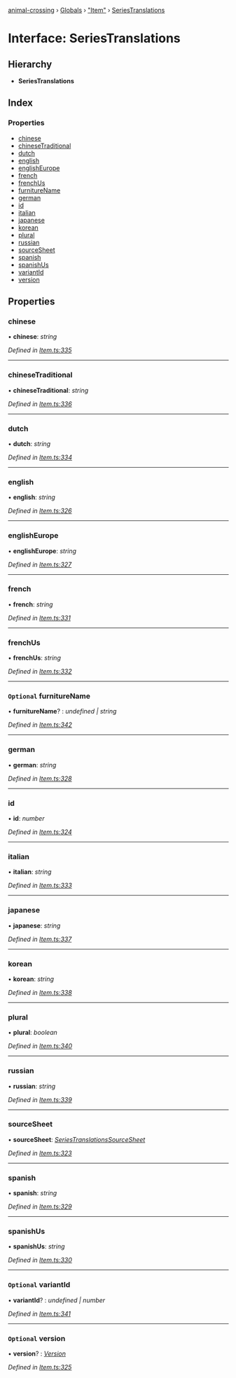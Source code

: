 [animal-crossing](../README.md) › [Globals](../globals.md) › ["Item"](../modules/_item_.md) › [SeriesTranslations](_item_.seriestranslations.md)

# Interface: SeriesTranslations

## Hierarchy

* **SeriesTranslations**

## Index

### Properties

* [chinese](_item_.seriestranslations.md#chinese)
* [chineseTraditional](_item_.seriestranslations.md#chinesetraditional)
* [dutch](_item_.seriestranslations.md#dutch)
* [english](_item_.seriestranslations.md#english)
* [englishEurope](_item_.seriestranslations.md#englisheurope)
* [french](_item_.seriestranslations.md#french)
* [frenchUs](_item_.seriestranslations.md#frenchus)
* [furnitureName](_item_.seriestranslations.md#optional-furniturename)
* [german](_item_.seriestranslations.md#german)
* [id](_item_.seriestranslations.md#id)
* [italian](_item_.seriestranslations.md#italian)
* [japanese](_item_.seriestranslations.md#japanese)
* [korean](_item_.seriestranslations.md#korean)
* [plural](_item_.seriestranslations.md#plural)
* [russian](_item_.seriestranslations.md#russian)
* [sourceSheet](_item_.seriestranslations.md#sourcesheet)
* [spanish](_item_.seriestranslations.md#spanish)
* [spanishUs](_item_.seriestranslations.md#spanishus)
* [variantId](_item_.seriestranslations.md#optional-variantid)
* [version](_item_.seriestranslations.md#optional-version)

## Properties

###  chinese

• **chinese**: *string*

*Defined in [Item.ts:335](https://github.com/Norviah/animal-crossing/blob/ba83c61/module/types/Item.ts#L335)*

___

###  chineseTraditional

• **chineseTraditional**: *string*

*Defined in [Item.ts:336](https://github.com/Norviah/animal-crossing/blob/ba83c61/module/types/Item.ts#L336)*

___

###  dutch

• **dutch**: *string*

*Defined in [Item.ts:334](https://github.com/Norviah/animal-crossing/blob/ba83c61/module/types/Item.ts#L334)*

___

###  english

• **english**: *string*

*Defined in [Item.ts:326](https://github.com/Norviah/animal-crossing/blob/ba83c61/module/types/Item.ts#L326)*

___

###  englishEurope

• **englishEurope**: *string*

*Defined in [Item.ts:327](https://github.com/Norviah/animal-crossing/blob/ba83c61/module/types/Item.ts#L327)*

___

###  french

• **french**: *string*

*Defined in [Item.ts:331](https://github.com/Norviah/animal-crossing/blob/ba83c61/module/types/Item.ts#L331)*

___

###  frenchUs

• **frenchUs**: *string*

*Defined in [Item.ts:332](https://github.com/Norviah/animal-crossing/blob/ba83c61/module/types/Item.ts#L332)*

___

### `Optional` furnitureName

• **furnitureName**? : *undefined | string*

*Defined in [Item.ts:342](https://github.com/Norviah/animal-crossing/blob/ba83c61/module/types/Item.ts#L342)*

___

###  german

• **german**: *string*

*Defined in [Item.ts:328](https://github.com/Norviah/animal-crossing/blob/ba83c61/module/types/Item.ts#L328)*

___

###  id

• **id**: *number*

*Defined in [Item.ts:324](https://github.com/Norviah/animal-crossing/blob/ba83c61/module/types/Item.ts#L324)*

___

###  italian

• **italian**: *string*

*Defined in [Item.ts:333](https://github.com/Norviah/animal-crossing/blob/ba83c61/module/types/Item.ts#L333)*

___

###  japanese

• **japanese**: *string*

*Defined in [Item.ts:337](https://github.com/Norviah/animal-crossing/blob/ba83c61/module/types/Item.ts#L337)*

___

###  korean

• **korean**: *string*

*Defined in [Item.ts:338](https://github.com/Norviah/animal-crossing/blob/ba83c61/module/types/Item.ts#L338)*

___

###  plural

• **plural**: *boolean*

*Defined in [Item.ts:340](https://github.com/Norviah/animal-crossing/blob/ba83c61/module/types/Item.ts#L340)*

___

###  russian

• **russian**: *string*

*Defined in [Item.ts:339](https://github.com/Norviah/animal-crossing/blob/ba83c61/module/types/Item.ts#L339)*

___

###  sourceSheet

• **sourceSheet**: *[SeriesTranslationsSourceSheet](../enums/_item_.seriestranslationssourcesheet.md)*

*Defined in [Item.ts:323](https://github.com/Norviah/animal-crossing/blob/ba83c61/module/types/Item.ts#L323)*

___

###  spanish

• **spanish**: *string*

*Defined in [Item.ts:329](https://github.com/Norviah/animal-crossing/blob/ba83c61/module/types/Item.ts#L329)*

___

###  spanishUs

• **spanishUs**: *string*

*Defined in [Item.ts:330](https://github.com/Norviah/animal-crossing/blob/ba83c61/module/types/Item.ts#L330)*

___

### `Optional` variantId

• **variantId**? : *undefined | number*

*Defined in [Item.ts:341](https://github.com/Norviah/animal-crossing/blob/ba83c61/module/types/Item.ts#L341)*

___

### `Optional` version

• **version**? : *[Version](../enums/_item_.version.md)*

*Defined in [Item.ts:325](https://github.com/Norviah/animal-crossing/blob/ba83c61/module/types/Item.ts#L325)*
